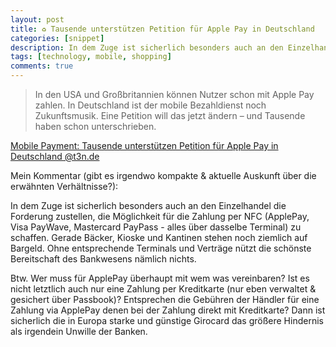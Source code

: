 ```yaml
---
layout: post
title: ♻ Tausende unterstützen Petition für Apple Pay in Deutschland
categories: [snippet]
description: In dem Zuge ist sicherlich besonders auch an den Einzelhandel die Forderung zustellen, die Möglichkeit für die Zahlung per NFC (ApplePay, Visa PayWave, Mastercard PayPass - alles über dasselbe Terminal) zu schaffen. Gerade Bäcker, Kioske und Kantinen stehen noch ziemlich auf Bargeld. Ohne entsprechende Terminals und Verträge nützt die schönste Bereitschaft des Bankwesens nämlich nichts. Btw. Wer muss für ApplePay überhaupt mit wem was vereinbaren? Ist es nicht letztlich auch nur eine Zahlung per Kreditkarte (nur eben verwaltet & gesichert über Passbook)? Entsprechen die Gebühren der Händler für eine Zahlung via ApplePay denen bei der Zahlung direkt mit Kreditkarte? Dann ist sicherlich die in Europa starke und günstige Girocard das größere Hindernis als irgendein Unwille der Banken.
tags: [technology, mobile, shopping]
comments: true
---
```


> In den USA und Großbritannien können Nutzer schon mit Apple Pay zahlen. In Deutschland ist der mobile Bezahldienst noch Zukunftsmusik. Eine Petition will das jetzt ändern – und Tausende haben schon unterschrieben.

[Mobile Payment: Tausende unterstützen Petition für Apple Pay in Deutschland @t3n.de](http://t3n.de/news/petition-apple-pay-deutschland-717682/)

Mein Kommentar (gibt es irgendwo kompakte & aktuelle Auskunft über die erwähnten Verhältnisse?):

In dem Zuge ist sicherlich besonders auch an den Einzelhandel die Forderung zustellen, die Möglichkeit für die Zahlung per NFC (ApplePay, Visa PayWave, Mastercard PayPass - alles über dasselbe Terminal) zu schaffen. Gerade Bäcker, Kioske und Kantinen stehen noch ziemlich auf Bargeld. Ohne entsprechende Terminals und Verträge nützt die schönste Bereitschaft des Bankwesens nämlich nichts. 

Btw. Wer muss für ApplePay überhaupt mit wem was vereinbaren? Ist es nicht letztlich auch nur eine Zahlung per Kreditkarte (nur eben verwaltet & gesichert über Passbook)? Entsprechen die Gebühren der Händler für eine Zahlung via ApplePay denen bei der Zahlung direkt mit Kreditkarte? Dann ist sicherlich die in Europa starke und günstige Girocard das größere Hindernis als irgendein Unwille der Banken.
